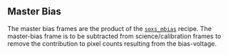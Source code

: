## Master Bias

The master bias frames are the product of the [`soxs_mbias`](#soxspipe.recipes.soxs_mbias) recipe. The master-bias frame is to be subtracted from science/calibration frames to remove the contribution to pixel counts resulting from the bias-voltage.

